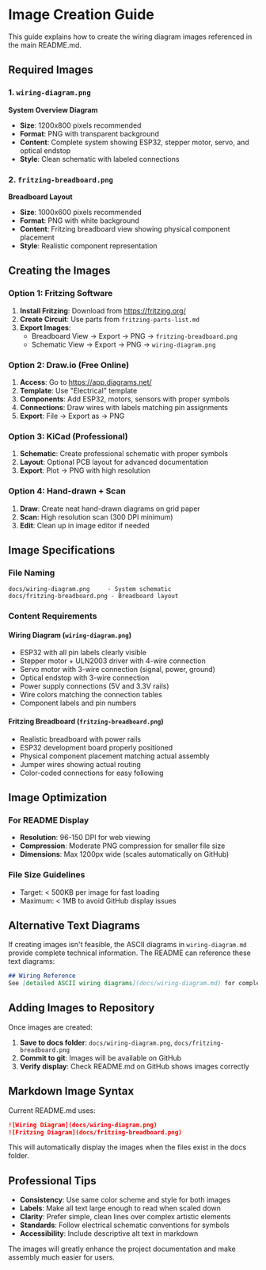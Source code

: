 # Image Creation Guide

This guide explains how to create the wiring diagram images referenced in the main README.md.

## Required Images

### 1. `wiring-diagram.png`
**System Overview Diagram**
- **Size**: 1200x800 pixels recommended
- **Format**: PNG with transparent background
- **Content**: Complete system showing ESP32, stepper motor, servo, and optical endstop
- **Style**: Clean schematic with labeled connections

### 2. `fritzing-breadboard.png`
**Breadboard Layout**
- **Size**: 1000x600 pixels recommended
- **Format**: PNG with white background
- **Content**: Fritzing breadboard view showing physical component placement
- **Style**: Realistic component representation

## Creating the Images

### Option 1: Fritzing Software
1. **Install Fritzing**: Download from https://fritzing.org/
2. **Create Circuit**: Use parts from `fritzing-parts-list.md`
3. **Export Images**:
   - Breadboard View → Export → PNG → `fritzing-breadboard.png`
   - Schematic View → Export → PNG → `wiring-diagram.png`

### Option 2: Draw.io (Free Online)
1. **Access**: Go to https://app.diagrams.net/
2. **Template**: Use "Electrical" template
3. **Components**: Add ESP32, motors, sensors with proper symbols
4. **Connections**: Draw wires with labels matching pin assignments
5. **Export**: File → Export as → PNG

### Option 3: KiCad (Professional)
1. **Schematic**: Create professional schematic with proper symbols
2. **Layout**: Optional PCB layout for advanced documentation
3. **Export**: Plot → PNG with high resolution

### Option 4: Hand-drawn + Scan
1. **Draw**: Create neat hand-drawn diagrams on grid paper
2. **Scan**: High resolution scan (300 DPI minimum)
3. **Edit**: Clean up in image editor if needed

## Image Specifications

### File Naming
```
docs/wiring-diagram.png     - System schematic
docs/fritzing-breadboard.png - Breadboard layout
```

### Content Requirements

#### Wiring Diagram (`wiring-diagram.png`)
- ESP32 with all pin labels clearly visible
- Stepper motor + ULN2003 driver with 4-wire connection
- Servo motor with 3-wire connection (signal, power, ground)
- Optical endstop with 3-wire connection
- Power supply connections (5V and 3.3V rails)
- Wire colors matching the connection tables
- Component labels and pin numbers

#### Fritzing Breadboard (`fritzing-breadboard.png`)
- Realistic breadboard with power rails
- ESP32 development board properly positioned
- Physical component placement matching actual assembly
- Jumper wires showing actual routing
- Color-coded connections for easy following

## Image Optimization

### For README Display
- **Resolution**: 96-150 DPI for web viewing
- **Compression**: Moderate PNG compression for smaller file size
- **Dimensions**: Max 1200px wide (scales automatically on GitHub)

### File Size Guidelines
- Target: < 500KB per image for fast loading
- Maximum: < 1MB to avoid GitHub display issues

## Alternative Text Diagrams

If creating images isn't feasible, the ASCII diagrams in `wiring-diagram.md` provide complete technical information. The README can reference these text diagrams:

```markdown
## Wiring Reference
See [detailed ASCII wiring diagrams](docs/wiring-diagram.md) for complete connection information.
```

## Adding Images to Repository

Once images are created:

1. **Save to docs folder**: `docs/wiring-diagram.png`, `docs/fritzing-breadboard.png`
2. **Commit to git**: Images will be available on GitHub
3. **Verify display**: Check README.md on GitHub shows images correctly

## Markdown Image Syntax

Current README.md uses:
```markdown
![Wiring Diagram](docs/wiring-diagram.png)
![Fritzing Diagram](docs/fritzing-breadboard.png)
```

This will automatically display the images when the files exist in the docs folder.

## Professional Tips

- **Consistency**: Use same color scheme and style for both images
- **Labels**: Make all text large enough to read when scaled down
- **Clarity**: Prefer simple, clean lines over complex artistic elements
- **Standards**: Follow electrical schematic conventions for symbols
- **Accessibility**: Include descriptive alt text in markdown

The images will greatly enhance the project documentation and make assembly much easier for users.